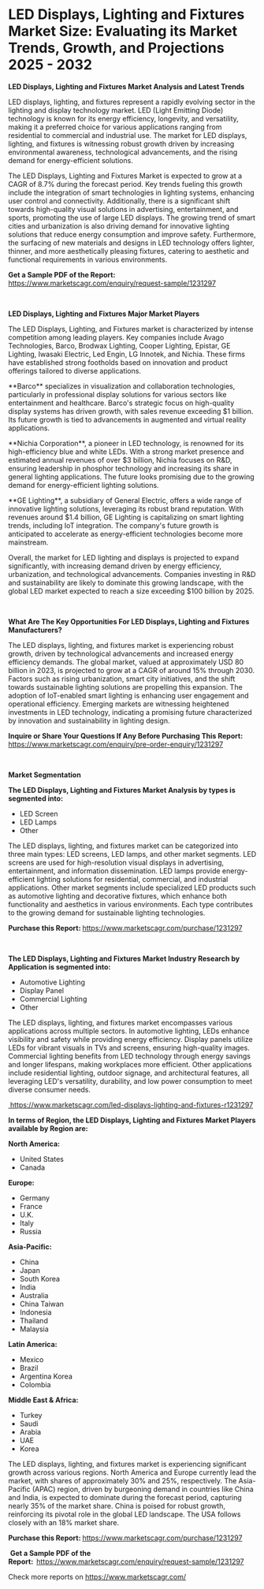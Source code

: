 <p><h1>LED Displays, Lighting and Fixtures Market Size: Evaluating its Market Trends, Growth, and Projections 2025 - 2032</h1></p><p><strong>LED Displays, Lighting and Fixtures Market Analysis and Latest Trends</strong></p>
<p><p>LED displays, lighting, and fixtures represent a rapidly evolving sector in the lighting and display technology market. LED (Light Emitting Diode) technology is known for its energy efficiency, longevity, and versatility, making it a preferred choice for various applications ranging from residential to commercial and industrial use. The market for LED displays, lighting, and fixtures is witnessing robust growth driven by increasing environmental awareness, technological advancements, and the rising demand for energy-efficient solutions.</p><p>The LED Displays, Lighting and Fixtures Market is expected to grow at a CAGR of 8.7% during the forecast period. Key trends fueling this growth include the integration of smart technologies in lighting systems, enhancing user control and connectivity. Additionally, there is a significant shift towards high-quality visual solutions in advertising, entertainment, and sports, promoting the use of large LED displays. The growing trend of smart cities and urbanization is also driving demand for innovative lighting solutions that reduce energy consumption and improve safety. Furthermore, the surfacing of new materials and designs in LED technology offers lighter, thinner, and more aesthetically pleasing fixtures, catering to aesthetic and functional requirements in various environments.</p></p>
<p><strong>Get a Sample PDF of the Report:&nbsp;</strong> <a href="https://www.marketscagr.com/enquiry/request-sample/1231297?utm_campaign=3249&utm_medium=2&utm_source=Github&utm_content=ia&utm_term=06042025&utm_id=led-displays-lighting-and-fixtures">https://www.marketscagr.com/enquiry/request-sample/1231297</a></p>
<p>&nbsp;</p>
<p><strong>LED Displays, Lighting and Fixtures Major Market Players</strong></p>
<p><p>The LED Displays, Lighting, and Fixtures market is characterized by intense competition among leading players. Key companies include Avago Technologies, Barco, Brodwax Lighting, Cooper Lighting, Epistar, GE Lighting, Iwasaki Electric, Led Engin, LG Innotek, and Nichia. These firms have established strong footholds based on innovation and product offerings tailored to diverse applications.</p><p>**Barco** specializes in visualization and collaboration technologies, particularly in professional display solutions for various sectors like entertainment and healthcare. Barco's strategic focus on high-quality display systems has driven growth, with sales revenue exceeding $1 billion. Its future growth is tied to advancements in augmented and virtual reality applications.</p><p>**Nichia Corporation**, a pioneer in LED technology, is renowned for its high-efficiency blue and white LEDs. With a strong market presence and estimated annual revenues of over $3 billion, Nichia focuses on R&D, ensuring leadership in phosphor technology and increasing its share in general lighting applications. The future looks promising due to the growing demand for energy-efficient lighting solutions.</p><p>**GE Lighting**, a subsidiary of General Electric, offers a wide range of innovative lighting solutions, leveraging its robust brand reputation. With revenues around $1.4 billion, GE Lighting is capitalizing on smart lighting trends, including IoT integration. The company's future growth is anticipated to accelerate as energy-efficient technologies become more mainstream.</p><p>Overall, the market for LED lighting and displays is projected to expand significantly, with increasing demand driven by energy efficiency, urbanization, and technological advancements. Companies investing in R&D and sustainability are likely to dominate this growing landscape, with the global LED market expected to reach a size exceeding $100 billion by 2025.</p></p>
<p>&nbsp;</p>
<p><strong>What Are The Key Opportunities For LED Displays, Lighting and Fixtures Manufacturers?</strong></p>
<p><p>The LED displays, lighting, and fixtures market is experiencing robust growth, driven by technological advancements and increased energy efficiency demands. The global market, valued at approximately USD 80 billion in 2023, is projected to grow at a CAGR of around 15% through 2030. Factors such as rising urbanization, smart city initiatives, and the shift towards sustainable lighting solutions are propelling this expansion. The adoption of IoT-enabled smart lighting is enhancing user engagement and operational efficiency. Emerging markets are witnessing heightened investments in LED technology, indicating a promising future characterized by innovation and sustainability in lighting design.</p></p>
<p><strong>Inquire or Share Your Questions If Any Before Purchasing This Report:</strong> <a href="https://www.marketscagr.com/enquiry/pre-order-enquiry/1231297?utm_campaign=3249&utm_medium=2&utm_source=Github&utm_content=ia&utm_term=06042025&utm_id=led-displays-lighting-and-fixtures">https://www.marketscagr.com/enquiry/pre-order-enquiry/1231297</a></p>
<p>&nbsp;</p>
<p><strong>Market Segmentation</strong></p>
<p><strong>The LED Displays, Lighting and Fixtures Market Analysis by types is segmented into:</strong></p>
<p><ul><li>LED Screen</li><li>LED Lamps</li><li>Other</li></ul></p>
<p><p>The LED displays, lighting, and fixtures market can be categorized into three main types: LED screens, LED lamps, and other market segments. LED screens are used for high-resolution visual displays in advertising, entertainment, and information dissemination. LED lamps provide energy-efficient lighting solutions for residential, commercial, and industrial applications. Other market segments include specialized LED products such as automotive lighting and decorative fixtures, which enhance both functionality and aesthetics in various environments. Each type contributes to the growing demand for sustainable lighting technologies.</p></p>
<p><strong>Purchase this Report:&nbsp;</strong><a href="https://www.marketscagr.com/purchase/1231297?utm_campaign=3249&utm_medium=2&utm_source=Github&utm_content=ia&utm_term=06042025&utm_id=led-displays-lighting-and-fixtures">https://www.marketscagr.com/purchase/1231297</a></p>
<p>&nbsp;</p>
<p><strong>The LED Displays, Lighting and Fixtures Market Industry Research by Application is segmented into:</strong></p>
<p><ul><li>Automotive Lighting</li><li>Display Panel</li><li>Commercial Lighting</li><li>Other</li></ul></p>
<p><p>The LED displays, lighting, and fixtures market encompasses various applications across multiple sectors. In automotive lighting, LEDs enhance visibility and safety while providing energy efficiency. Display panels utilize LEDs for vibrant visuals in TVs and screens, ensuring high-quality images. Commercial lighting benefits from LED technology through energy savings and longer lifespans, making workplaces more efficient. Other applications include residential lighting, outdoor signage, and architectural features, all leveraging LED's versatility, durability, and low power consumption to meet diverse consumer needs.</p></p>
<p><a href="https://www.marketscagr.com/led-displays-lighting-and-fixtures-r1231297?utm_campaign=3249&utm_medium=2&utm_source=Github&utm_content=ia&utm_term=06042025&utm_id=led-displays-lighting-and-fixtures">&nbsp;https://www.marketscagr.com/led-displays-lighting-and-fixtures-r1231297</a></p>
<p><strong>In terms of Region, the LED Displays, Lighting and Fixtures Market Players available by Region are:</strong></p>
<p>
    <p> <strong> North America: </strong>
        <ul>
            <li>United States</li>
            <li>Canada</li>
        </ul>
        </p> 
    <p> <strong> Europe: </strong>
        <ul>
            <li>Germany</li>
            <li>France</li>
            <li>U.K.</li>
            <li>Italy</li>
            <li>Russia</li>
        </ul>
        </p> 
    <p> <strong> Asia-Pacific: </strong>
        <ul>
            <li>China</li>
            <li>Japan</li>
            <li>South Korea</li>
            <li>India</li>
            <li>Australia</li>
            <li>China Taiwan</li>
            <li>Indonesia</li>
            <li>Thailand</li>
            <li>Malaysia</li>
        </ul>
        </p> 
    <p> <strong> Latin America: </strong>
        <ul>
            <li>Mexico</li>
            <li>Brazil</li>
            <li>Argentina Korea</li>
            <li>Colombia</li>
        </ul>
        </p> 
    <p> <strong> Middle East & Africa: </strong>
        <ul>
            <li>Turkey</li>
            <li>Saudi</li>
            <li>Arabia</li>
            <li>UAE</li>
            <li>Korea</li>
        </ul>
    </p>
    </p>
<p><p>The LED displays, lighting, and fixtures market is experiencing significant growth across various regions. North America and Europe currently lead the market, with shares of approximately 30% and 25%, respectively. The Asia-Pacific (APAC) region, driven by burgeoning demand in countries like China and India, is expected to dominate during the forecast period, capturing nearly 35% of the market share. China is poised for robust growth, reinforcing its pivotal role in the global LED landscape. The USA follows closely with an 18% market share.</p></p>
<p><strong>Purchase this Report: </strong><a href="https://www.marketscagr.com/purchase/1231297?utm_campaign=3249&utm_medium=2&utm_source=Github&utm_content=ia&utm_term=06042025&utm_id=led-displays-lighting-and-fixtures">https://www.marketscagr.com/purchase/1231297</a></p>
<p>&nbsp;<strong>Get a Sample PDF of the Report:&nbsp;&nbsp;</strong><a href="https://www.marketscagr.com/enquiry/request-sample/1231297?utm_campaign=3249&utm_medium=2&utm_source=Github&utm_content=ia&utm_term=06042025&utm_id=led-displays-lighting-and-fixtures">https://www.marketscagr.com/enquiry/request-sample/1231297</a></p>
<p><strong></strong></p>
<p>Check more reports on <a href="https://www.marketscagr.com/?utm_campaign=3249&utm_medium=2&utm_source=Github&utm_content=ia&utm_term=06042025&utm_id=led-displays-lighting-and-fixtures">https://www.marketscagr.com/</a></p>